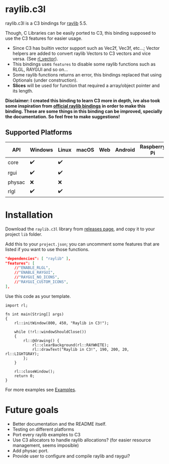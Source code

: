 # raylib.c3l

raylib.c3l is a C3 bindings for [raylib](http://www.raylib.com/) 5.5.

Though, C Libraries can be easily ported to C3, this binding supposed to use the C3 features for easier usage.
- Since C3 has builtin vector support such as Vec2f, Vec3f, etc...; Vector helpers are added to convert raylib Vectors to C3 vectors and vice versa. (See [rl_vector](./src/rl/helpers.c3)).
- This bindings uses `features` to disable some raylib functions such as RLGL, RAYGUI and so on...
- Some raylib functions returns an error, this bindings replaced that using Optionals (under construction).
- **Slices** will be used for function that required a array/object pointer and its length.

**Disclaimer: I created this binding to learn C3 more in depth, ive also took some inspiration from [official raylib bindings](https://github.com/c3lang/vendor) in order to make this binding. These are some things in this binding can be improved, specially the documentation. So feel free to make suggestions!**

## Supported Platforms

 | API    | Windows            | Linux              | macOS | Web | Android | Raspberry Pi |
 | ------ | ------------------ | ------------------ | ----- | --- | ------- | ------------ |
 | core   | :heavy_check_mark: | :heavy_check_mark: |       |     |         |              |
 | rgui   | :heavy_check_mark: | :heavy_check_mark: |       |     |         |              |
 | physac | :x:                | :x:                |       |     |         |              |
 | rlgl   | :heavy_check_mark: | :heavy_check_mark: |       |     |         |              |

# Installation

Download the `raylib.c3l` library from [releases page](https://github.com/NexushasTaken/raylib.c3l/releases), and copy it to your project `lib` folder.

Add this to your `project.json`; you can uncomment some features that are listed if you want to use those functions.

```json
"dependencies": [ "raylib" ],
"features": [
	//"ENABLE_RLGL",
	//"ENABLE_RAYGUI",
	//"RAYGUI_NO_ICONS",
	//"RAYGUI_CUSTOM_ICONS",
],
```

Use this code as your template.
```c3
import rl;

fn int main(String[] args)
{
	rl::initWindow(800, 450, "Raylib in C3!");

	while (!rl::windowShouldClose())
	{
		rl::@drawing() {
			rl::clearBackground(rl::RAYWHITE);
			rl::drawText("Raylib in C3!", 190, 200, 20, rl::LIGHTGRAY);
		};
	}

	rl::closeWindow();
	return 0;
}
```

For more examples see [Examples](./examples/).

# Future goals
- Better documentation and the README itself.
- Testing on different platforms
- Port every raylib examples to C3
- Use C3 allocators to handle raylib allocations? (for easier resource management, seems imposible)
- Add physac port.
- Provide user to configure and compile raylib and raygui?
